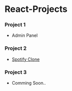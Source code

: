 # React-Projects

### Project 1

* Admin Panel

### Project 2

* [Spotify Clone](https://spotify-clone-96370.web.app/)

### Project 3

* Comming Soon..
